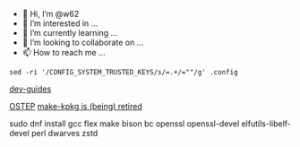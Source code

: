 - 👋 Hi, I’m @w62
- 👀 I’m interested in ...
- 🌱 I’m currently learning ...
- 💞️ I’m looking to collaborate on ...
- 📫 How to reach me ...

<!---
w62/w62 is a ✨ special ✨ repository because its `README.md` (this file) appears on your GitHub profile.
You can click the Preview link to take a look at your changes.
--->

`sed -ri '/CONFIG_SYSTEM_TRUSTED_KEYS/s/=.+/=""/g' .config `

[dev-guides](https://cs4118.github.io/dev-guides/)

[OSTEP](https://pages.cs.wisc.edu/~remzi/OSTEP/)
[make-kpkg is (being) retired](https://unix.stackexchange.com/questions/238469/difference-between-make-kpkg-and-make-deb-pkg)

sudo dnf install gcc flex make bison bc openssl openssl-devel elfutils-libelf-devel perl dwarves zstd

